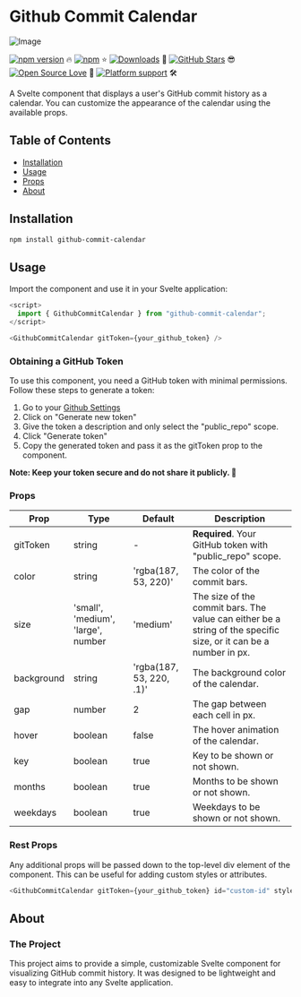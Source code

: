 # Github Commit Calendar
![Image](https://i.ibb.co/842K6W9/Screenshot-2023-04-08-at-12-52-40-PM-2.png)


[![npm version](https://badge.fury.io/js/github-commit-calendar.svg)](https://badge.fury.io/js/github-commit-calendar) 🔥 
[![npm](https://img.shields.io/npm/dw/github-commit-calendar)](https://npmjs.com/package/github-commit-calendar) ⭐️ 
[![Downloads](https://img.shields.io/npm/dt/github-commit-calendar.svg)](https://www.npmjs.com/package/github-commit-calendar) 🚀 
[![GitHub Stars](https://img.shields.io/github/stars/Ddupasquier/githubCommits?style=social)](https://github.com/Ddupasquier/githubCommits/stargazers) 😎 
[![Open Source Love](https://badges.frapsoft.com/os/v1/open-source.svg?v=103)](https://github.com/ellerbrock/open-source-badges/) 💖 
[![Platform support](https://img.shields.io/badge/Platform%20support-%20Svelte-green.svg)](https://github.com/Ddupasquier/githubCommits) 🛠️


A Svelte component that displays a user's GitHub commit history as a calendar. You can customize the appearance of the calendar using the available props.

## Table of Contents

- [Installation](#installation)
- [Usage](#usage)
- [Props](#props)
- [About](#about)

## Installation

```bash
npm install github-commit-calendar
```

## Usage

Import the component and use it in your Svelte application:

```js
<script>
  import { GithubCommitCalendar } from "github-commit-calendar";
</script>

<GithubCommitCalendar gitToken={your_github_token} />
```



### Obtaining a GitHub Token

To use this component, you need a GitHub token with minimal permissions. Follow these steps to generate a token:
<ol>

<li>Go to your <a href="https://github.com/settings/tokens">Github Settings</a></li>

<li>Click on "Generate new token"</li>

<li>Give the token a description and only select the "public_repo" scope.</li>

<li>Click "Generate token"</li>

<li>Copy the generated token and pass it as the gitToken prop to the component.</li>
</ol>

<b>Note: Keep your token secure and do not share it publicly. 🚨</b>



### Props

| Prop         | Type                  | Default                   | Description                                              |
| ------------ | --------------------- | ------------------------- | -------------------------------------------------------- |
| gitToken     | string                | -                         | **Required**. Your GitHub token with "public_repo" scope.|
| color        | string                | 'rgba(187, 53, 220)'      | The color of the commit bars.                            |
| size         | 'small', 'medium', 'large', number | 'medium'     | The size of the commit bars. The value can either be a string of the specific size, or it can be a number in px.                                                                                   |
| background   | string                | 'rgba(187, 53, 220, .1)'  | The background color of the calendar.                    |
| gap          | number                | 2                         | The gap between each cell in px.                         |
| hover        | boolean               | false                     | The hover animation of the calendar.                     |
| key          | boolean               | true                      | Key to be shown or not shown.                            | 
| months       | boolean               | true                      | Months to be shown or not shown.                         |
| weekdays     | boolean               | true                      | Weekdays to be shown or not shown.                       |



### Rest Props

Any additional props will be passed down to the top-level div element of the component. This can be useful for adding custom styles or attributes.

```js
<GithubCommitCalendar gitToken={your_github_token} id="custom-id" style="custom styles" />
```



## About

### The Project

This project aims to provide a simple, customizable Svelte component for visualizing GitHub commit history. It was designed to be lightweight and easy to integrate into any Svelte application.